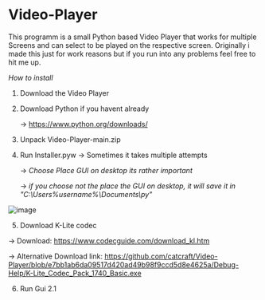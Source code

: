 # Video-Player
This programm is a small Python based Video Player that works for multiple Screens and can select to be played on the respective screen. Originally i made this just for work reasons but if you run into any problems feel free to hit me up.



*How to install*
1. Download the Video Player
 
2. Download Python if you havent already

   -> https://www.python.org/downloads/
   
3. Unpack Video-Player-main.zip

4. Run Installer.pyw -> Sometimes it takes multiple attempts

   -> *Choose Place GUI on desktop its rather important*
   
   -> *if you choose not the place the GUI on desktop, it will save it in "C:\Users\%username%\Documents\py"*
   
![image](https://user-images.githubusercontent.com/72657021/214505061-98808294-efa7-4b4c-ab09-6fb6ef6979d3.png)

5.	Download K-Lite codec

  -> Download: https://www.codecguide.com/download_kl.htm
   
  -> Alternative Download link: https://github.com/catcraft/Video-Player/blob/e7bb1ab6da09517d420ad49b98f9ccd5d8e4625a/Debug-Help/K-Lite_Codec_Pack_1740_Basic.exe

6. Run Gui 2.1
